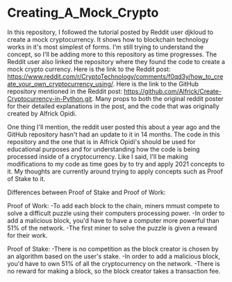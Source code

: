 # Creating_A_Mock_Crypto
In this repository, I followed the tutorial posted by Reddit user djkloud to create a mock cryptocurrency. It shows how to blockchain technology works in it's most simplest of forms. I'm still trying to understand the concept, so I'll be adding more to this repository as time progresses. The Reddit user also linked the repository where they found the code to create a mock crypto currency. Here is the link to the Reddit post: https://www.reddit.com/r/CryptoTechnology/comments/f0qd3y/how_to_create_your_own_cryptocurrency_using/. Here is the link to the GitHub repository mentioned in the Reddit post: https://github.com/Alfrick/Create-Cryptocurrency-in-Python.git. Many props to both the original reddit poster for their detailed explanations in the post, and the code that was originally created by Alfrick Opidi. 

One thing I'll mention, the reddit user posted this about a year ago and the GitHub repository hasn't had an update to it in 14 months. The code in this repository and the one that is in Alfrick Opidi's should be used for educational purposes and for understanding how the code is being processed inside of a cryptocurrency. Like I said, I'll be making modifications to my code as time goes by to try and apply 2021 concepts to it. My thoughts are currently around trying to apply concepts such as Proof of Stake to it.

Differences between Proof of Stake and Proof of Work:

Proof of Work:
-To add each block to the chain, miners mmust compete to solve a difficult puzzle using their computers processing power.
-In order to add a malicious block, you'd have to have a computer more powerful than 51% of the network.
-The first miner to solve the puzzle is given a reward for their work.

Proof of Stake:
-There is no competition as the block creator is chosen by an algorithm based on the user's stake.
-In order to add a malicious block, you'd have to own 51% of all the cryptocurrency on the network.
-There is no reward for making a block, so the block creator takes a transaction fee.
